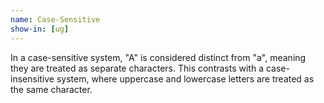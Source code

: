 ```yaml
---
name: Case-Sensitive
show-in: [ug]
---
```


In a case-sensitive system, "A" is considered distinct from "a", meaning they are treated as separate characters. This contrasts with a case-insensitive system, where uppercase and lowercase letters are treated as the same character.
